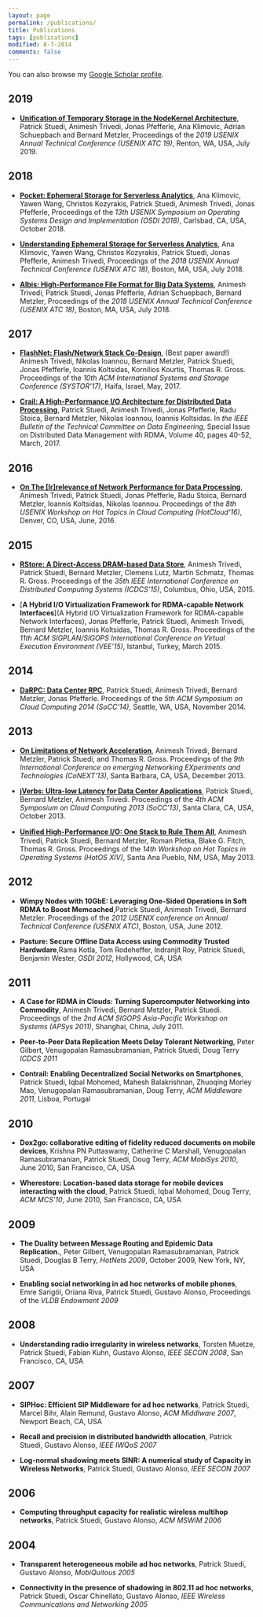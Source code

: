 ```yaml
---
layout: page
permalink: /publications/
title: Publications
tags: [publications]
modified: 8-7-2014
comments: false
---
```


You can also browse my <a href="https://scholar.google.com/citations?user=T_8XkMEAAAAJ&hl=en" target="_blank">Google Scholar profile</a>.

## 2019

  * [**Unification of Temporary Storage in the NodeKernel Architecture**](https://dl.acm.org/citation.cfm?id=3358872), Patrick Stuedi, Animesh Trivedi, Jonas Pfefferle, Ana Klimovic, Adrian Schuepbach and Bernard Metzler, Proceedings of the *2019 USENIX Annual Technical Conference (USENIX ATC 19)*, Renton, WA, USA, July 2019. 

## 2018

  * [**Pocket: Ephemeral Storage for Serverless Analytics**](https://dl.acm.org/citation.cfm?id=3291200), Ana Klimovic, Yawen Wang, Christos Kozyrakis, Patrick Stuedi, Animesh Trivedi, Jonas Pfefferle, Proceedings of the *13th USENIX Symposium on Operating Systems Design and Implementation (OSDI 2018)*, Carlsbad, CA, USA, October 2018.

  * [**Understanding Ephemeral Storage for Serverless Analytics**](https://dl.acm.org/citation.cfm?id=3277431), Ana Klimovic, Yawen Wang, Christos Kozyrakis, Patrick Stuedi, Jonas Pfefferle, Animesh Trivedi, Proceedings of the *2018 USENIX Annual Technical Conference (USENIX ATC 18)*, Boston, MA, USA, July 2018. 

  * [**Albis: High-Performance File Format for Big Data Systems**](https://dl.acm.org/citation.cfm?id=3277355.3277415), Animesh Trivedi, Patrick Stuedi, Jonas Pfefferle, Adrian Schuepbach, Bernard Metzler, Proceedings of the *2018 USENIX Annual Technical Conference (USENIX ATC 18)*, Boston, MA, USA, July 2018. 

## 2017

  * [**FlashNet: Flash/Network Stack Co-Design**](https://dl.acm.org/citation.cfm?id=3078477), (Best paper award!) Animesh Trivedi, Nikolas Ioannou, Bernard Metzler, Patrick Stuedi, Jonas Pfefferle, Ioannis Koltsidas, Kornilios Kourtis, Thomas R. Gross. Proceedings of the *10th ACM International Systems and Storage Conference (SYSTOR’17)*, Haifa, Israel, May, 2017.

  * [**Crail: A High-Performance I/O Architecture for Distributed Data Processing**](http://sites.computer.org/debull/A17mar/p38.pdf), Patrick Stuedi, Animesh Trivedi, Jonas Pfefferle, Radu Stoica, Bernard Metzler, Nikolas Ioannou, Ioannis Koltsidas. In *the IEEE Bulletin of the Technical Committee on Data Engineering*, Special Issue on Distributed Data Management with RDMA, Volume 40, pages 40-52, March, 2017.

## 2016

  * [**On The [Ir]relevance of Network Performance for Data Processing**](https://dl.acm.org/citation.cfm?id=3027062), Animesh Trivedi, Patrick Stuedi, Jonas Pfefferle, Radu Stoica, Bernard Metzler, Ioannis Koltsidas, Nikolas Ioannou. Proceedings of the *8th USENIX Workshop on Hot Topics in Cloud Computing (HotCloud‘16)*, Denver, CO, USA, June, 2016.

## 2015

  * [**RStore: A Direct-Access DRAM-based Data Store**](https://ieeexplore.ieee.org/abstract/document/7164952), Animesh Trivedi, Patrick Stuedi, Bernard Metzler, Clemens Lutz, Martin Schmatz, Thomas R. Gross. Proceedings of the *35th IEEE International Conference on Distributed Computing Systems (ICDCS’15)*, Columbus, Ohio, USA, 2015.

  * [**A Hybrid I/O Virtualization Framework for RDMA-capable Network Interfaces**](A Hybrid I/O Virtualization Framework for RDMA-capable Network Interfaces), Jonas Pfefferle, Patrick Stuedi, Animesh Trivedi, Bernard Metzler, Ioannis Koltsidas, Thomas R. Gross. Proceedings of the *11th ACM SIGPLAN/SIGOPS International Conference on Virtual Execution Environment (VEE’15)*, Istanbul, Turkey, March 2015.

## 2014

  * [**DaRPC: Data Center RPC**](https://dl.acm.org/citation.cfm?id=2670994), Patrick Stuedi, Animesh Trivedi, Bernard Metzler, Jonas Pfefferle. Proceedings of the *5th ACM Symposium on Cloud Computing 2014 (SoCC’14)*, Seattle, WA, USA, November 2014.

## 2013

  * [**On Limitations of Network Acceleration**](http://conferences.sigcomm.org/co-next/2013/program/p121.pdf), Animesh Trivedi, Bernard Metzler, Patrick Stuedi, and Thomas R. Gross. Proceedings of the *9th International Conference on emerging Networking EXperiments and Technologies (CoNEXT’13)*, Santa Barbara, CA, USA, December 2013.

  * [**jVerbs: Ultra-low Latency for Data Center Applications**](https://dl.acm.org/citation.cfm?id=2523631), Patrick Stuedi, Bernard Metzler, Animesh Trivedi. Proceedings of the *4th ACM Symposium on Cloud Computing 2013 (SoCC’13)*, Santa Clara, CA, USA, October 2013.

  * [**Uniﬁed High-Performance I/O: One Stack to Rule Them All**](https://dl.acm.org/citation.cfm?id=2490487), Animesh Trivedi, Patrick Stuedi, Bernard Metzler, Roman Pletka, Blake G. Fitch, Thomas R. Gross. Proceedings of the *14th Workshop on Hot Topics in Operating Systems (HotOS XIV)*, Santa Ana Pueblo, NM, USA, May 2013.

## 2012

  * **Wimpy Nodes with 10GbE: Leveraging One-Sided Operations in Soft RDMA to Boost Memcached**,Patrick Stuedi, Animesh Trivedi, Bernard Metzler. Proceedings of the *2012 USENIX conference on Annual Technical Conference (USENIX ATC)*, Boston, USA, June 2012.

  * **Pasture: Secure Offline Data Access using Commodity Trusted Hardwdare**,Rama Kotla, Tom Rodeheffer, Indranjit Roy, Patrick Stuedi, Benjamin Wester, *OSDI 2012*, Hollywood, CA, USA

## 2011

  * **A Case for RDMA in Clouds: Turning Supercomputer Networking into Commodity**, Animesh Trivedi, Bernard Metzler, Patrick Stuedi. Proceedings of the *2nd ACM SIGOPS Asia-Pacific Workshop on Systems (APSys 2011)*, Shanghai, China, July 2011.

  * **Peer-to-Peer Data Replication Meets Delay Tolerant Networking**, Peter Gilbert, Venugopalan Ramasubramanian, Patrick Stuedi, Doug Terry *ICDCS 2011*

  * **Contrail: Enabling Decentralized Social Networks on Smartphones**, Patrick Stuedi, Iqbal Mohomed, Mahesh Balakrishnan, Zhuoqing Morley Mao, Venugopalan Ramasubramanian, Doug Terry, *ACM Middleware 2011*, Lisboa, Portugal

## 2010

  * **Dox2go: collaborative editing of fidelity reduced documents on mobile devices**, Krishna PN Puttaswamy, Catherine C Marshall, Venugopalan Ramasubramanian, Patrick Stuedi, Doug Terry, *ACM MobiSys 2010*, June 2010, San Francisco, CA, USA

  * **Wherestore: Location-based data storage for mobile devices interacting with the cloud**, Patrick Stuedi, Iqbal Mohomed, Doug Terry, *ACM MCS'10*, June 2010, San Francisco, CA, USA

## 2009

  * **The Duality between Message Routing and Epidemic Data Replication.**, Peter Gilbert, Venugopalan Ramasubramanian, Patrick Stuedi, Douglas B Terry, *HotNets 2009*, October 2009, New York, NY, USA

  * **Enabling social networking in ad hoc networks of mobile phones**, Emre Sarigöl, Oriana Riva, Patrick Stuedi, Gustavo Alonso, Proceedings of the *VLDB Endowment 2009*

## 2008

  * **Understanding radio irregularity in wireless networks**, Torsten Muetze, Patrick Stuedi, Fabian Kuhn, Gustavo Alonso, *IEEE SECON 2008*, San Francisco, CA, USA

## 2007

  * **SIPHoc: Efficient SIP Middleware for ad hoc networks**, Patrick Stuedi, Marcel Bihr, Alain Remund, Gustavo Alonso, *ACM Middlware 2007*, Newport Beach, CA, USA

  * **Recall and precision in distributed bandwidth allocation**, Patrick Stuedi, Gustavo Alonso, *IEEE IWQoS 2007*

  * **Log-normal shadowing meets SINR: A numerical study of Capacity in Wireless Networks**, Patrick Stuedi, Gustavo Alonso, *IEEE SECON 2007*

## 2006

  * **Computing throughput capacity for realistic wireless multihop networks**, Patrick Stuedi, Gustavo Alonso, *ACM MSWiM 2006*

## 2004

  * **Transparent heterogeneous mobile ad hoc networks**, Patrick Stuedi, Gustavo Alonso, *MobiQuitous 2005*

  * **Connectivity in the presence of shadowing in 802.11 ad hoc networks**, Patrick Stuedi, Oscar Chinellato, Gustavo Alonso, *IEEE Wireless Communications and Networking 2005*

